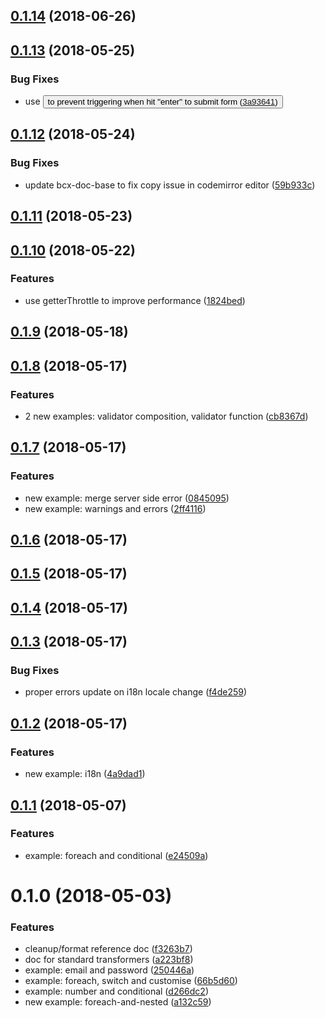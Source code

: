 <a name="0.1.14"></a>
## [0.1.14](https://github.com/buttonwoodcx/doc-bcx-validation/compare/v0.1.13...v0.1.14) (2018-06-26)



<a name="0.1.13"></a>
## [0.1.13](https://github.com/buttonwoodcx/doc-bcx-validation/compare/v0.1.12...v0.1.13) (2018-05-25)


### Bug Fixes

* use <button type="button"> to prevent triggering when hit "enter" to submit form ([3a93641](https://github.com/buttonwoodcx/doc-bcx-validation/commit/3a93641))



<a name="0.1.12"></a>
## [0.1.12](https://github.com/buttonwoodcx/doc-bcx-validation/compare/v0.1.11...v0.1.12) (2018-05-24)


### Bug Fixes

* update bcx-doc-base to fix copy issue in codemirror editor ([59b933c](https://github.com/buttonwoodcx/doc-bcx-validation/commit/59b933c))



<a name="0.1.11"></a>
## [0.1.11](https://github.com/buttonwoodcx/doc-bcx-validation/compare/v0.1.10...v0.1.11) (2018-05-23)



<a name="0.1.10"></a>
## [0.1.10](https://github.com/buttonwoodcx/doc-bcx-validation/compare/v0.1.9...v0.1.10) (2018-05-22)


### Features

* use getterThrottle to improve performance ([1824bed](https://github.com/buttonwoodcx/doc-bcx-validation/commit/1824bed))



<a name="0.1.9"></a>
## [0.1.9](https://github.com/buttonwoodcx/doc-bcx-validation/compare/v0.1.8...v0.1.9) (2018-05-18)



<a name="0.1.8"></a>
## [0.1.8](https://github.com/buttonwoodcx/doc-bcx-validation/compare/v0.1.7...v0.1.8) (2018-05-17)


### Features

* 2 new examples: validator composition, validator function ([cb8367d](https://github.com/buttonwoodcx/doc-bcx-validation/commit/cb8367d))



<a name="0.1.7"></a>
## [0.1.7](https://github.com/buttonwoodcx/doc-bcx-validation/compare/v0.1.6...v0.1.7) (2018-05-17)


### Features

* new example: merge server side error ([0845095](https://github.com/buttonwoodcx/doc-bcx-validation/commit/0845095))
* new example: warnings and errors ([2ff4116](https://github.com/buttonwoodcx/doc-bcx-validation/commit/2ff4116))



<a name="0.1.6"></a>
## [0.1.6](https://github.com/buttonwoodcx/doc-bcx-validation/compare/v0.1.5...v0.1.6) (2018-05-17)



<a name="0.1.5"></a>
## [0.1.5](https://github.com/buttonwoodcx/doc-bcx-validation/compare/v0.1.4...v0.1.5) (2018-05-17)



<a name="0.1.4"></a>
## [0.1.4](https://github.com/buttonwoodcx/doc-bcx-validation/compare/v0.1.3...v0.1.4) (2018-05-17)



<a name="0.1.3"></a>
## [0.1.3](https://github.com/buttonwoodcx/doc-bcx-validation/compare/v0.1.2...v0.1.3) (2018-05-17)


### Bug Fixes

* proper errors update on i18n locale change ([f4de259](https://github.com/buttonwoodcx/doc-bcx-validation/commit/f4de259))



<a name="0.1.2"></a>
## [0.1.2](https://github.com/buttonwoodcx/doc-bcx-validation/compare/v0.1.1...v0.1.2) (2018-05-17)


### Features

* new example: i18n ([4a9dad1](https://github.com/buttonwoodcx/doc-bcx-validation/commit/4a9dad1))



<a name="0.1.1"></a>
## [0.1.1](https://github.com/buttonwoodcx/doc-bcx-validation/compare/v0.1.0...v0.1.1) (2018-05-07)


### Features

* example: foreach and conditional ([e24509a](https://github.com/buttonwoodcx/doc-bcx-validation/commit/e24509a))



<a name="0.1.0"></a>
# 0.1.0 (2018-05-03)


### Features

* cleanup/format reference doc ([f3263b7](https://github.com/buttonwoodcx/doc-bcx-validation/commit/f3263b7))
* doc for standard transformers ([a223bf8](https://github.com/buttonwoodcx/doc-bcx-validation/commit/a223bf8))
* example: email and password ([250446a](https://github.com/buttonwoodcx/doc-bcx-validation/commit/250446a))
* example: foreach, switch and customise ([66b5d60](https://github.com/buttonwoodcx/doc-bcx-validation/commit/66b5d60))
* example: number and conditional ([d266dc2](https://github.com/buttonwoodcx/doc-bcx-validation/commit/d266dc2))
* new example: foreach-and-nested ([a132c59](https://github.com/buttonwoodcx/doc-bcx-validation/commit/a132c59))




